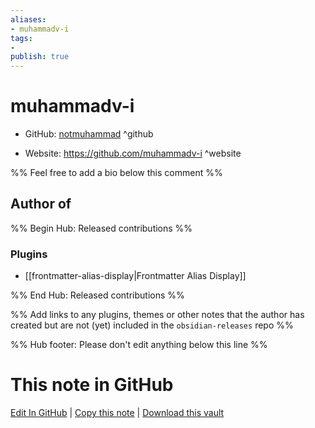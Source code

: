 ```yaml
---
aliases:
- muhammadv-i
tags:
- 
publish: true
---
```


# muhammadv-i

- GitHub: [notmuhammad](https://github.com/notmuhammad/) ^github
<!-- - Discord: `@` ^discord-->
- Website: <https://github.com/muhammadv-i> ^website
<!-- - [[Publish sites|Publish site]]: <https://> ^publish-->

%% Feel free to add a bio below this comment %%


## Author of

%% Begin Hub: Released contributions %%
### Plugins
- [[frontmatter-alias-display|Frontmatter Alias Display]]

%% End Hub: Released contributions %%

%% Add links to any plugins, themes or other notes that the author has created but are not (yet) included in the `obsidian-releases` repo %%

<!--
### Unlisted plugins
-->

<!--
### Others
-->

<!--
## Sponsor this author
-->

<!-- - [[GitHub sponsors]]: [Sponsor @notmuhammad on GitHub Sponsors](https://github.com/sponsors/notmuhammad) ^github-sponsor-->
<!-- - [[Buy me a coffee]]: <https://> ^buy-me-a-coffee-->
<!-- - [[PayPal]]: <https://> ^paypal-->
<!-- - [[Patreon]]: <https://> ^patreon-->

<!--
## Follow this author
-->

<!-- - [[YouTube Channels|On YouTube]]: <https://> ^youtube-->
<!-- - Twitter: <https://> ^twitter-->
<!-- - ... -->

%% Hub footer: Please don't edit anything below this line %%

# This note in GitHub

<span class="git-footer">[Edit In GitHub](https://github.dev/obsidian-community/obsidian-hub/blob/main/01%20-%20Community/People/notmuhammad.md "git-hub-edit-note") | [Copy this note](https://raw.githubusercontent.com/obsidian-community/obsidian-hub/main/01%20-%20Community/People/notmuhammad.md "git-hub-copy-note") | [Download this vault](https://github.com/obsidian-community/obsidian-hub/archive/refs/heads/main.zip "git-hub-download-vault") </span>
